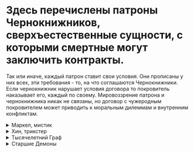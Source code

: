 # Здесь перечислены патроны Чернокнижников, сверхъестественные сущности, с которыми смертные могут заключить контракты.  
Так или иначе, каждый патрон ставит свои условия. Они прописаны у них всех, эти требования - то, на что соглашаются Чернокнижники.
Если чернокнижник нарушает условия договора то покровитель наказывает его, каждый по своему. Мировоззрение патрона и чернокнижника никак не
связаны, но договор с чужеродным покровителем может приводить к моральным дилеммам и внутренним конфликтам.

<details>
  <summary>Маркел, мистик</summary>
  
`Законно-злой`
Этот архидьявол обычно представляет себя в виде опрятно одетого скелета. Неизвестно откуда, но у него есть силы и возможность усилять магию.
Чаще всего ему присягают жаждущие могущества волшебники, в обмен обязуясь направлять своему господину энергию духа. По сути, он увеличивает
магический потенциал своих последователей, но они чувствуют вечный энергетический голод, до самой смерти.
</details>

<details>
  <summary>Хин, трикстер</summary>

`Хаотично-нейтральный`
Хин - настолько большая загадка, что никто не знает даже божество он или архидьявол. Его истинно можно назвать трикстером от божественных
существ, ибо его мотивацию и происхождение не знает наверняка ни один живущий. Самому пытаться получить патронаж Хина - гиблая затея, 
он сам выбирает своих патронов по одному ему известной логике. Условия же, которые он ставит своим патронам всегда разные и 
чаще всего кажутся бессмысленными.
</details>

<details>
  <summary>Тысячелетний Граф</summary>

`Хаотично-злой`
Это потустороннее существо не зря многими считается врагом всего человечества, ведь Тысячелетний Граф и правда делает все что в его силах чтобы
уничтожить разумную жизнь любой ценой. Некоторые считают что он - обозленный древний Демон из Серого Народа, хотя истину вряд ли кто-либо узнает.
Однако даже этому исчадию необходимы последователи среди ненавидимых смертных, как шпионы либо же диверсанты вечного невидимого фронта.
Известно, что Граф дает огромную духовную мощь, но даже так на такое согласны очень немногие.
</details>

<details>
  <summary>Старшие Демоны</summary>
  
Среди всех демонов только старшие обладают достаточной силой чтобы даровать силы последователям. Они делают это по-разному: 
некоторые возглавляют культы, другие ...
</details>

